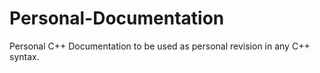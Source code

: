 # Personal-Documentation
Personal C++ Documentation to be used as personal revision in any C++ syntax.
